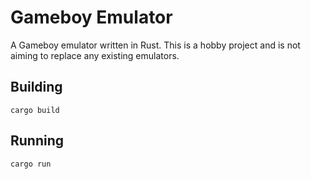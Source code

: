 # Gameboy Emulator
A Gameboy emulator written in Rust. This is a hobby project and is not aiming to replace any existing emulators.

## Building

```
cargo build
```

## Running

```
cargo run
```
